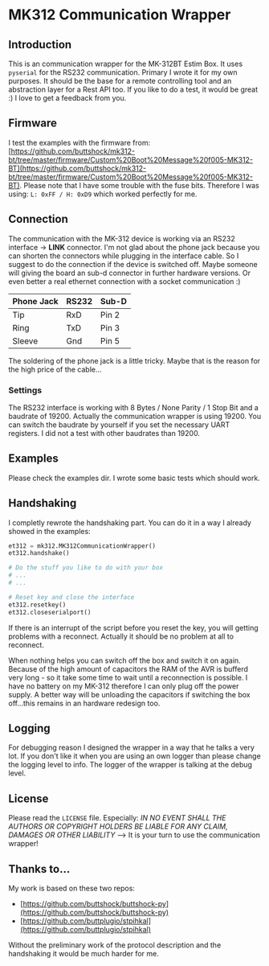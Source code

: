 # MK312 Communication Wrapper

## Introduction

This is an communication wrapper for the MK-312BT Estim Box. It uses `pyserial` for the RS232 communication. Primary I wrote it for my own purposes. It should be the base for a remote controlling tool and an abstraction layer for a Rest API too.
If you like to do a test, it would be great :) I love to get a feedback from you.

## Firmware

I test the examples with the firmware from: [https://github.com/buttshock/mk312-bt/tree/master/firmware/Custom%20Boot%20Message%20f005-MK312-BT](https://github.com/buttshock/mk312-bt/tree/master/firmware/Custom%20Boot%20Message%20f005-MK312-BT).
Please note that I have some trouble with the fuse bits. Therefore I was using: `L: 0xFF / H: 0xD9` which worked perfectly for me.

## Connection

The communication with the MK-312 device is working via an RS232 interface -> **LINK** connector. I'm not glad about the phone jack because you can shorten the connectors while plugging in the interface cable. So I suggest to do the connection if the device is switched off. Maybe someone will giving the board an sub-d connector in further hardware versions. Or even better a real ethernet connection with a socket communication :) 

| Phone Jack | RS232 | Sub-D |
|------------|-------|-------|
| Tip        | RxD   | Pin 2 |
| Ring       | TxD   | Pin 3 |
| Sleeve     | Gnd   | Pin 5 |

The soldering of the phone jack is a little tricky. Maybe that is the reason for the high price of the cable...

### Settings

The RS232 interface is working with 8 Bytes / None Parity / 1 Stop Bit and a baudrate of 19200.
Actually the communication wrapper is using 19200. You can switch the baudrate by yourself if you set the necessary UART registers. I did not a test with other baudrates than 19200.

## Examples

Please check the examples dir. I wrote some basic tests which should work.

## Handshaking

I completly rewrote the handshaking part. You can do it in a way I already showed in the examples:

```python
et312 = mk312.MK312CommunicationWrapper()
et312.handshake()

# Do the stuff you like to do with your box
# ...
# ...

# Reset key and close the interface
et312.resetkey()
et312.closeserialport()
```

If there is an interrupt of the script before you reset the key, you will getting problems with a reconnect. Actually it should be no problem at all to reconnect.

When nothing helps you can switch off the box and switch it on again. Because of the high amount of capacitors the RAM of the AVR is bufferd very long - so it take some time to wait until a reconnection is possible. I have no battery on my MK-312 therefore I can only plug off the power supply. A better way will be unloading the capacitors if switching the box off...this remains in an hardware redesign too.

## Logging

For debugging reason I designed the wrapper in a way that he talks a very lot. If you don't like it when you are using an own logger than please change the logging level to info. The logger of the wrapper is talking at the debug level. 

## License

Please read the `LICENSE` file. Especially: *IN NO EVENT SHALL THE AUTHORS OR COPYRIGHT HOLDERS BE LIABLE FOR ANY CLAIM, DAMAGES OR OTHER LIABILITY* --> It is your turn to use the communication wrapper! 

## Thanks to...

My work is based on these two repos:

* [https://github.com/buttshock/buttshock-py](https://github.com/buttshock/buttshock-py)
* [https://github.com/buttplugio/stpihkal](https://github.com/buttplugio/stpihkal)

Without the preliminary work of the protocol description and the handshaking it would be much harder for me.
